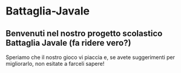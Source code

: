 # Battaglia-Javale

## Benvenuti nel nostro progetto scolastico **Battaglia Javale** (fa ridere vero?)
Speriamo che il nostro gioco vi piaccia e, se avete suggerimenti per migliorarlo, non esitate a farceli sapere!
